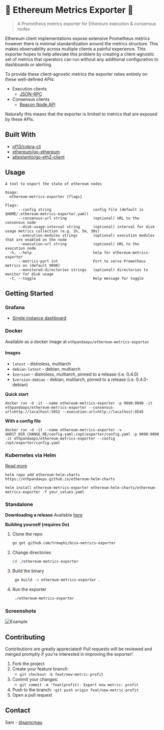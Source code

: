 # 🦄 Ethereum Metrics Exporter 🦄

> A Prometheus metrics exporter for Ethereum execution & consensus nodes

Ethereum client implementations expose extensive Prometheus metrics however there is minimal standardization around the metrics structure. This makes observability across multiple clients a painful experience. This exporter hopes to help alleviate this problem by creating a client-agnostic set of metrics that operators can run without any additional configuration to dashboards or alerting.

To provide these client-agnostic metrics the exporter relies entirely on these well-defined APIs:
- Execution clients
  - [JSON-RPC](https://geth.ethereum.org/docs/rpc/server)
- Consensus clients
  - [Beacon Node API](https://ethereum.github.io/beacon-APIs/#/)

Naturally this means that the exporter is limited to metrics that are exposed by these APIs.

## Built With

* [pf13/cobra-cli](https://github.com/spf13/cobra-cli)
* [ethereum/go-ethereum](https://github.com/ethereum/go-ethereum)
* [attestantio/go-eth2-client](github.com/attestantio/go-eth2-client)
## Usage

```
A tool to export the state of ethereum nodes

Usage:
  ethereum-metrics-exporter [flags]

Flags:
      --config string                   config file (default is $HOME/.ethereum-metrics-exporter.yaml)
      --consensus-url string            (optional) URL to the consensus node
      --disk-usage-interval string      (optional) interval for disk usage metrics collection (e.g. 1h, 5m, 30s)
      --execution-modules strings       (optional) execution modules that are enabled on the node
      --execution-url string            (optional) URL to the execution node
  -h, --help                            help for ethereum-metrics-exporter
      --metrics-port int                Port to serve Prometheus metrics on (default 9090)
      --monitored-directories strings   (optional) directories to monitor for disk usage
  -t, --toggle                          Help message for toggle
```
## Getting Started

### Grafana
* [Single instance dashboard](https://grafana.com/grafana/dashboards/16277)

### Docker
Available as a docker image at `ethpandaops/ethereum-metrics-exporter`

#### Images
- `latest` - distroless, multiarch
- `debian-latest` - debian, multiarch
- `$version` - distroless, multiarch, pinned to a release (i.e. 0.4.0)
- `$version-debian` - debian, multiarch, pinned to a release (i.e. 0.4.0-debian)

**Quick start**
```
docker run -d -it --name ethereum-metrics-exporter -p 9090:9090 -it ethpandaops/ethereum-metrics-exporter --consensus-url=http://localhost:5052 --execution-url=http://localhost:8545
````
**With a config file**
```
docker run -d -it --name ethereum-metrics-exporter -v $HOST_DIR_CHANGE_ME/config.yaml:/opt/exporter/config.yaml -p 9090:9090 -it ethpandaops/ethereum-metrics-exporter --config /opt/exporter/config.yaml

```
### Kubernetes via Helm
[Read more](https://github.com/skylenet/ethereum-helm-charts/tree/master/charts/ethereum-metrics-exporter)
```
helm repo add ethereum-helm-charts https://ethpandaops.github.io/ethereum-helm-charts

helm install ethereum-metrics-exporter ethereum-helm-charts/ethereum-metrics-exporter -f your_values.yaml
```

### Standalone
**Downloading a release**
Available [here](https://github.com/trmaphi/bcos-metrics-exporter/releases)

**Building yourself (requires Go)**

1. Clone the repo
   ```sh
   go get github.com/trmaphi/bcos-metrics-exporter
   ```
2. Change directories
   ```sh
   cd ./ethereum-metrics-exporter
   ```
3. Build the binary
   ```sh
    go build -o ethereum-metrics-exporter .
   ```
4. Run the exporter
   ```sh
    ./ethereum-metrics-exporter
   ```

### Screenshots
![Example](./example.png)
## Contributing

Contributions are greatly appreciated! Pull requests will be reviewed and merged promptly if you're interested in improving the exporter!

1. Fork the project
2. Create your feature branch:
    - `git checkout -b feat/new-metric-profit`
3. Commit your changes:
    - `git commit -m 'feat(profit): Export new metric: profit`
4. Push to the branch:
    -`git push origin feat/new-metric-profit`
5. Open a pull request

## Contact

Sam - [@samcmau](https://twitter.com/samcmau)
